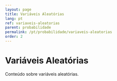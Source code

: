 ```yaml
---
layout: page
title: Variáveis Aleatórias
lang: pt
ref: variaveis-aleatorias
parent: probabilidade
permalink: /pt/probabilidade/variaveis-aleatorias
order: 2
---
```


# Variáveis Aleatórias

Conteúdo sobre variáveis aleatórias.
